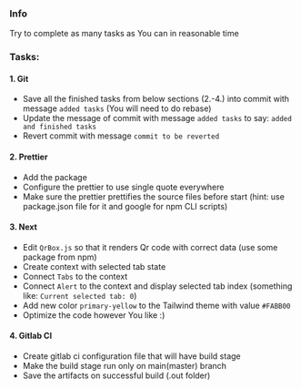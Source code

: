 ### Info

Try to complete as many tasks as You can in reasonable time

### Tasks:

#### 1. Git
- Save all the finished tasks from below sections (2.-4.) into commit with message `added tasks` (You will need to do rebase)
- Update the message of commit with message `added tasks` to say: `added and finished tasks`
- Revert commit with message `commit to be reverted`

#### 2. Prettier
- Add the package
- Configure the prettier to use single quote everywhere
- Make sure the prettier prettifies the source files before start (hint: use package.json file for it and google for npm CLI scripts)

#### 3. Next
- Edit `QrBox.js` so that it renders Qr code with correct data (use some package from npm)
- Create context with selected tab state
- Connect `Tabs` to the context
- Connect `Alert` to the context and display selected tab index (something like: `Current selected tab: 0`)
- Add new color `primary-yellow` to the Tailwind theme with value `#FABB00`
- Optimize the code however You like :)

#### 4. Gitlab CI
- Create gitlab ci configuration file that will have build stage
- Make the build stage run only on main(master) branch
- Save the artifacts on successful build (.out folder)
